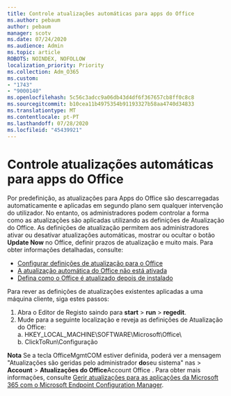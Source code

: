 ```yaml
---
title: Controle atualizações automáticas para apps do Office
ms.author: pebaum
author: pebaum
manager: scotv
ms.date: 07/24/2020
ms.audience: Admin
ms.topic: article
ROBOTS: NOINDEX, NOFOLLOW
localization_priority: Priority
ms.collection: Adm_O365
ms.custom:
- "1743"
- "9000140"
ms.openlocfilehash: 5c56c3adcc9a06db43d4df6f367657cb8ff0c8c8
ms.sourcegitcommit: b10cea11b4975354b91193327b58aa4740d34833
ms.translationtype: MT
ms.contentlocale: pt-PT
ms.lasthandoff: 07/28/2020
ms.locfileid: "45439921"
---
```

# <a name="control-automatic-updates-for-office-apps"></a>Controle atualizações automáticas para apps do Office

Por predefinição, as atualizações para Apps do Office são descarregadas automaticamente e aplicadas em segundo plano sem qualquer intervenção do utilizador. No entanto, os administradores podem controlar a forma como as atualizações são aplicadas utilizando as definições de Atualização do Office. As definições de atualização permitem aos administradores ativar ou desativar atualizações automáticas, mostrar ou ocultar o botão **Update Now** no Office, definir prazos de atualização e muito mais. Para obter informações detalhadas, consulte:

- [Configurar definições de atualização para o Office](https://docs.microsoft.com/deployoffice/configure-update-settings-for-office-365-proplus)  
- [A atualização automática do Office não está ativada](https://support.microsoft.com/help/2753538/automatic-updating-for-office-2013-and-office-2016-click-to-run-is-not)  
- [Defina como o Office é atualizado depois de instalado](https://docs.microsoft.com/deployoffice/configuration-options-for-the-office-2016-deployment-tool#updates-element)

Para rever as definições de atualizações existentes aplicadas a uma máquina cliente, siga estes passos:

1. Abra o Editor de Registo saindo para **start**  >  **run**  >  **regedit**.
2. Mude para a seguinte localização e reveja as definições de Atualização do Office:  
    a. HKEY_LOCAL_MACHINE\SOFTWARE\Microsoft\Office\  
    b. ClickToRun\Configuração

**Nota**  Se a tecla OfficeMgmtCOM estiver definida, poderá ver a mensagem "Atualizações são geridas pelo administrador **do**seu sistema" nas  >  **Account**  >  **Atualizações do Office**Account Office . Para obter mais informações, consulte [Gerir atualizações para as aplicações da Microsoft 365 com o Microsoft Endpoint Configuration Manager](https://docs.microsoft.com/deployoffice/manage-updates-to-office-365-proplus-with-system-center-configuration-manager#method-1-use-office-deployment-tool-to-enable-office-365-clients-to-receive-updates-from-configuration-manager).  